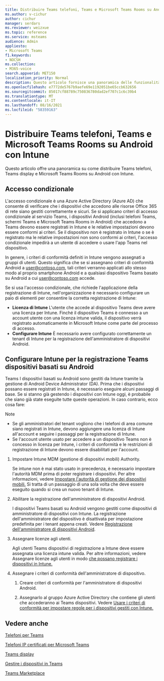 ```yaml
---
title: Distribuire Teams telefoni, Teams e Microsoft Teams Rooms su Android con Intune
ms.author: v-cichur
author: cichur
manager: serdars
ms.reviewer: weizxue
ms.topic: reference
ms.service: msteams
audience: Admin
appliesto:
- Microsoft Teams
f1.keywords:
- NOCSH
ms.collection:
- M365-voice
search.appverid: MET150
localization_priority: Normal
description: Questo articolo fornisce una panoramica delle funzionalità supportate Microsoft Teams display.
ms.openlocfilehash: e7772de5767b9aefe69e1192051be65ccb632656
ms.sourcegitcommit: 85017cf88789c750836780dad2ef707c1c6c39b4
ms.translationtype: MT
ms.contentlocale: it-IT
ms.lasthandoff: 08/16/2021
ms.locfileid: "58359163"
---
```

# <a name="deploy-teams-phones-teams-displays-and-microsoft-teams-rooms-on-android-using-intune"></a>Distribuire Teams telefoni, Teams e Microsoft Teams Rooms su Android con Intune

Questo articolo offre una panoramica su come distribuire Teams telefoni, Teams display e Microsoft Teams Rooms su Android con Intune.

## <a name="conditional-access"></a>Accesso condizionale

L'accesso condizionale è una Azure Active Directory (Azure AD) che consente di verificare che i dispositivi che accedono alle risorse Office 365 di rete siano gestiti correttamente e sicuri.  Se si applicano criteri di accesso condizionale al servizio Teams, i dispositivi Android (inclusi telefoni Teams, schermi Teams e Microsoft Teams Rooms in Android) che accedono a Teams devono essere registrati in Intune e le relative impostazioni devono essere conformi ai criteri.  Se il dispositivo non è registrato in Intune o se è registrato ma le relative impostazioni non sono conformi ai criteri, l'accesso condizionale impedirà a un utente di accedere o usare l'app Teams nel dispositivo.

In genere, i criteri di conformità definiti in Intune vengono assegnati a gruppi di utenti.  Questo significa che se si assegnano criteri di conformità Android a user@contoso.com, tali criteri verranno applicati allo stesso modo al proprio smartphone Android e a qualsiasi dispositivo Teams basato su Android a cui user@contoso.com accede.

Se si usa l'accesso condizionale, che richiede l'applicazione della registrazione di Intune, nell'organizzazione è necessario configurare un paio di elementi per consentire la corretta registrazione di Intune:

- **Licenza di Intune** L'utente che accede al dispositivo Teams deve avere una licenza per Intune.  Finché il dispositivo Teams è connesso a un account utente con una licenza intune valida, il dispositivo verrà registrato automaticamente in Microsoft Intune come parte del processo di accesso.
- **Configurare Intune** È necessario avere configurato correttamente un tenant di Intune per la registrazione dell'amministratore di dispositivi Android.

## <a name="configure-intune-to-enroll-teams-android-based-devices"></a>Configurare Intune per la registrazione Teams dispositivi basati su Android

Teams I dispositivi basati su Android sono gestiti da Intune tramite la gestione di Android Device Administrator (DA). Prima che i dispositivi possano essere registrati in Intune, è necessario eseguire alcuni passaggi di base.  Se si stanno già gestendo i dispositivi con Intune oggi, è probabile che siano già state eseguite tutte queste operazioni.  In caso contrario, ecco cosa fare:

> [!NOTE]
> - Se gli amministratori del tenant vogliono che i telefoni di area comune siano registrati in Intune, devono aggiungere una licenza di Intune all'account e seguire i passaggi per la registrazione di Intune.
> - Se l'account utente usato per accedere a un dispositivo Teams non è concesso in licenza per Intune, i criteri di conformità e le restrizioni di registrazione di Intune devono essere disabilitati per l'account.



1. Impostare Intune MDM (gestione di dispositivi mobili) Authority.  

   Se intune non è mai stato usato in precedenza, è necessario impostare l'autorità MDM prima di poter registrare i dispositivi. Per altre informazioni, vedere [Impostare l'autorità di gestione dei dispositivi mobili.](/intune/fundamentals/mdm-authority-set)  Si tratta di un passaggio di una sola volta che deve essere eseguito quando si crea un nuovo tenant di Intune.
1. Abilitare la registrazione dell'amministratore di dispositivi Android.
  
   I dispositivi Teams basati su Android vengono gestiti come dispositivi di amministratore di dispositivi con Intune.  La registrazione dell'amministratore del dispositivo è disattivata per impostazione predefinita per i tenant appena creati. Vedere [Registrazione dell'amministratore di dispositivi Android](/intune/enrollment/android-enroll-device-administrator).
1. Assegnare licenze agli utenti. 
 
   Agli utenti Teams dispositivi di registrazione a Intune deve essere assegnata una licenza intune valida. Per altre informazioni, vedere Assegnare licenze agli utenti in modo [che possano registrare i dispositivi in Intune.](/intune/fundamentals/licenses-assign)
1. Assegnare i criteri di conformità dell'amministratore di dispositivo.  

   1. Creare criteri di conformità per l'amministratore di dispositivi Android.

   1. Assegnarlo al gruppo Azure Active Directory che contiene gli utenti che accederanno ai Teams dispositivi. Vedere [Usare i criteri di conformità per impostare regole per i dispositivi gestiti con Intune.](/mem/intune/protect/device-compliance-get-started)

## <a name="see-also"></a>Vedere anche

[Telefoni per Teams](phones-for-teams.md)

[Telefoni IP certificati per Microsoft Teams](teams-ip-phones.md)

[Teams display](teams-displays.md)

[Gestire i dispositivi in Teams](device-management.md)

[Teams Marketplace](https://office.com/teamsdevices)
